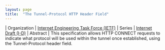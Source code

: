 ```yaml
---
layout: page
title:  "The Tunnel-Protocol HTTP Header Field"
---
```


| Organization | [Internet Engineering Task Force (IETF)](..)
| Series | [Internet Draft (I-D)](..)
| Abstract | This specification allows HTTP CONNECT requests to indicate what protocol will be used within the tunnel once established, using the Tunnel-Protocol header field.
